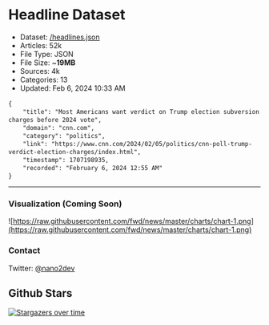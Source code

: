 # Headline Dataset

- Dataset: [/headlines.json](https://raw.githubusercontent.com/fwd/news/master/headlines.json) 
- Articles: 52k
- File Type: JSON
- File Size: ~**19MB**
- Sources: 4k
- Categories: 13
- Updated: Feb 6, 2024 10:33 AM

```
{
    "title": "Most Americans want verdict on Trump election subversion charges before 2024 vote",
    "domain": "cnn.com",
    "category": "politics",
    "link": "https://www.cnn.com/2024/02/05/politics/cnn-poll-trump-verdict-election-charges/index.html",
    "timestamp": 1707198935,
    "recorded": "February 6, 2024 12:55 AM"
}
```

---

### Visualization (Coming Soon)

![https://raw.githubusercontent.com/fwd/news/master/charts/chart-1.png](https://raw.githubusercontent.com/fwd/news/master/charts/chart-1.png)

### Contact 

Twitter: [@nano2dev](https://twitter.com/nano2dev)

## Github Stars

[![Stargazers over time](https://starchart.cc/fwd/news.svg)](https://starchart.cc/fwd/news)
